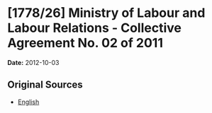 # [1778/26] Ministry of Labour and Labour Relations - Collective Agreement No. 02 of 2011

**Date:** 2012-10-03

## Original Sources

- [English](https://documents.gov.lk/view/extra-gazettes/2012/10/1778-26_E.pdf)
